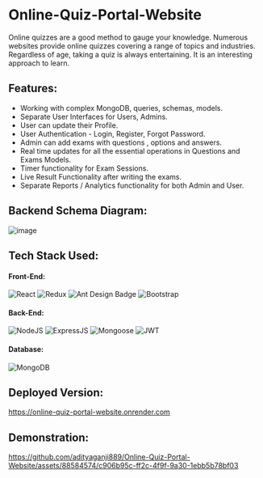 # Online-Quiz-Portal-Website

Online quizzes are a good method to gauge your knowledge. Numerous websites provide online quizzes covering a range of topics and industries. Regardless of age, taking a quiz is always entertaining. It is an interesting approach to learn.

## Features:
* Working with complex MongoDB, queries, schemas, models.
* Separate User Interfaces for Users, Admins.
* User can update their Profile.
* User Authentication - Login, Register, Forgot Password.
* Admin can add exams with questions , options and answers.
* Real time updates for all the essential operations in Questions and Exams Models.
* Timer functionality for Exam Sessions.
* Live Result Functionality after writing the exams.
* Separate Reports / Analytics functionality for both Admin and User.

## Backend Schema Diagram:
![image](https://github.com/adityaganji889/Online-Quiz-Portal-Website/assets/88584574/d79b4963-faca-4200-8369-6465f41438fb)

## Tech Stack Used:
#### Front-End:
<img alt="React" src="https://img.shields.io/badge/react-%2320232a.svg?style=for-the-badge&logo=react&logoColor=%2361DAFB"/> <img alt="Redux" src="https://img.shields.io/badge/Redux-593D88?style=for-the-badge&logo=redux&logoColor=white"/> <img src="https://img.shields.io/badge/Ant%20Design-0170FE?logo=antdesign&logoColor=fff&style=for-the-badge" alt="Ant Design Badge"> <img alt="Bootstrap" src="https://img.shields.io/badge/bootstrap-%23563D7C.svg?style=for-the-badge&logo=bootstrap&logoColor=white"/>

#### Back-End:
<img alt="NodeJS" src="https://img.shields.io/badge/Node.js-43853D?style=for-the-badge&logo=node.js&logoColor=white"/> <img alt="ExpressJS" src="https://img.shields.io/badge/Express.js-000000?style=for-the-badge&logo=express&logoColor=white"/> <img alt="Mongoose" src ="https://img.shields.io/badge/Mongoose-orange?style=for-the-badge&logo=mongodb&logoColor=white"/> <img alt="JWT" src ="https://img.shields.io/badge/JWT-red?style=for-the-badge&logo=JSON+Web+Tokens&logoColor=white"/> 

#### Database:
<img alt="MongoDB" src ="https://img.shields.io/badge/MongoDB-4EA94B?style=for-the-badge&logo=mongodb&logoColor=white"/>


## Deployed Version:

https://online-quiz-portal-website.onrender.com

## Demonstration:

https://github.com/adityaganji889/Online-Quiz-Portal-Website/assets/88584574/c906b95c-ff2c-4f9f-9a30-1ebb5b78bf03



